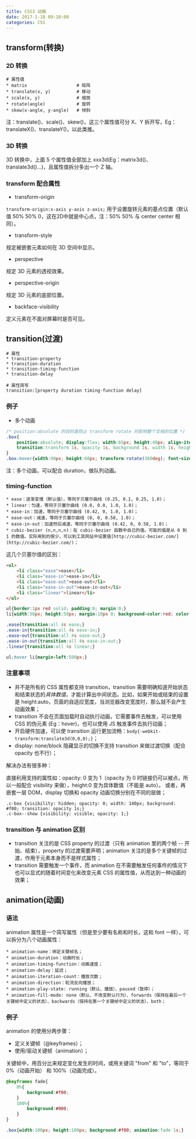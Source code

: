 ```yaml
---
title: CSS3 动画
date: 2017-1-18 09:10:00
categories: CSS
---
```



## transform(转换)

### 2D 转换

```
# 属性值
* matrix                   # 矩阵
* translate(x, y)          # 移动
* scale(x, y)              # 缩放
* rotate(angle)            # 旋转
* skew(x-angle, y-angle)   # 倾斜
```

注：translate()、scale()、skew()，这三个属性值可分 X、Y 拆开写，Eg：translateX()、translateY()，以此类推。

<!--more-->

### 3D 转换

3D 转换中，上面 5 个属性值全部加上 xxx3d(Eg：matrix3d()、translate3d()...)，且属性值拆分多出一个 Z 轴。

### transform 配合属性

* transform-origin

`transform-origin:x-axis y-axis z-axis;` 用于设置旋转元素的基点位置（默认值 50% 50% 0，这在2D中就是中心点，注：50% 50% 与 center center 相同）。

* transform-style 

规定被嵌套元素如何在 3D 空间中显示。

* perspective

规定 3D 元素的透视效果。

* perspective-origin

规定 3D 元素的底部位置。

* backface-visibility

定义元素在不面对屏幕时是否可见。


## transition(过渡)

```
# 属性
* transition-property
* transition-duration
* transition-timing-function
* transition-delay
```

```
# 属性简写
transition:[property duration timing-function delay]
```

### 例子

* 多个动画

```CSS
/* position:absolute 的目的是防止 transform rotate 时影响整个文档的位置 */
.box{
    position:absolute; display:flex; width:65px; height:40px; align-items:center; justify-content:center; background:#92B901; font-size:12px; opacity:0.4;
    transition:transform 1s, opacity 1s, background 1s, width 1s, height 1s, font-size 1s;
}
.box:hover{width:90px; height:60px; transform:rotate(360deg); font-size:16px; opacity:1; background:#1ec7e6;}
```

注：多个动画，可以配合 duration，做队列动画。

### timing-function

```
* ease：逐渐变慢（默认值），等同于贝塞尔曲线 (0.25, 0.1, 0.25, 1.0)；
* linear：匀速，等同于贝塞尔曲线 (0.0, 0.0, 1.0, 1.0)；
* ease-in：加速，等同于贝塞尔曲线 (0.42, 0, 1.0, 1.0)；
* ease-out：减速，等同于贝塞尔曲线 (0, 0, 0.58, 1.0)；
* ease-in-out：加速然后减速，等同于贝塞尔曲线 (0.42, 0, 0.58, 1.0)；
* cubic-bezier (n,n,n,n)：在 cubic-bezier 函数中自己的值。可能的值是从 0 到 1 的数值。实际用到的很少，可以到工具网站中设置值[http://cubic-bezier.com/](http://cubic-bezier.com/)；
```

这几个贝塞尔值的区别：

```HTML
<ul>
    <li class="ease">ease</li>
    <li class="ease-in">ease-in</li>
    <li class="ease-out">ease-out</li>
    <li class="ease-in-out">ease-in-out</li>
    <li class="linear">linear</li>
</ul>
```

```CSS
ul{border:1px red solid; padding:0; margin:0;}
li{width:50px; height:50px; margin:10px 0; background-color:red; color:#fff;}

.ease{transition:all 4s ease;}
.ease-in{transition:all 4s ease-in;}
.ease-out{transition:all 4s ease-out;}
.ease-in-out{transition:all 4s ease-in-out;}
.linear{transition:all 4s linear;}

ul:hover li{margin-left:500px;}
```

### 注意事项

* 并不是所有的 CSS 属性都支持 transition，transition 需要明确知道开始状态和结束状态的*具体数值*，才能计算出中间状态。比如，如果开始或结束的设置是 height:auto，页面的自适应宽度，当浏览器改变宽度时，那么就不会产生动画效果；
* transition 不会在页面加载时自动执行动画，它需要事件去触发，可以使用 CSS 的伪元素 (Eg：hover)，也可以使用 JS 触发事件去执行动画；
* 开启硬件加速，可以使 transition 运行更加流畅：`body{-webkit-transform:translate3d(0,0,0);}`；
* display: none/block 隐藏显示的切换不支持 transition 来做过渡切换（配合 opacity 也不行）；

解决办法有很多种：

直接利用支持的属性如：opacity: 0 变为 1（opacity 为 0 时链接仍可以被点，所以一般配合 visibility 来做），height:0 变为具体数值（不能是 auto）。
或者，再嵌套一层 DOM，display 切换和 opacity 动画切换分别在不同的层做；

```
.c-box {visibility: hidden; opacity: 0; width: 140px; background: #f00; transition: opacity 1s;}
.c-box--show {visibility: visible; opacity: 1;}
```

### transition 与 animation 区别

* transition 关注的是 CSS property 的过渡（只有 animation 里的两个帧 -- 开始、结束），property 的过渡需要声明；animation 关注的是多个关键帧的过渡，作用于元素本身而不是样式属性；
* transition 需要触发一个事件，而 animation 在不需要触发任何事件的情况下也可以显式的随着时间变化来改变元素 CSS 的属性值，从而达到一种动画的效果；


## animation(动画)

### 语法

animation 属性是一个简写属性（但是至少要有名称和时长，这和 font 一样），可以拆分为八个动画属性：

```
* animation-name：绑定关键帧名；
* animation-duration：动画时长；
* animation-timing-function：动画速度；
* animation-delay：延迟；
* animation-iteration-count：播放次数；
* animation-direction：轮流反向播放；
* animation-play-state: running（默认、播放）、paused（暂停）；
* animation-fill-mode: none（默认、不改变默认行为）、forwards（保持在最后一个关键帧中定义的状态）、backwards（保持在第一个关键帧中定义的状态）、both；
```

### 例子

animation 的使用分两步骤：

* 定义关键帧（@keyframes）；
* 使用/驱动关键帧（animation）；

关键帧中，用百分比来规定变化发生的时间，或用关键词 "from" 和 "to"，等同于 0%（动画开始） 和 100%（动画完成）。

```CSS
@keyframes fade{
    0%{
        background:#f00;
    }
    100%{
        background:#000;
    }
}

.box{width:100px; height:100px; background:#f00; animation:fade 1s;}
```
